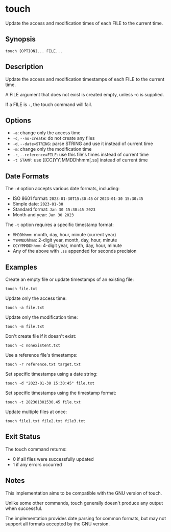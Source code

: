 # touch

Update the access and modification times of each FILE to the current time.

## Synopsis

```
touch [OPTION]... FILE...
```

## Description

Update the access and modification timestamps of each FILE to the current time.

A FILE argument that does not exist is created empty, unless -c is supplied.

If a FILE is `-`, the touch command will fail.

## Options

- `-a`: change only the access time
- `-c`, `--no-create`: do not create any files
- `-d`, `--date=STRING`: parse STRING and use it instead of current time
- `-m`: change only the modification time
- `-r`, `--reference=FILE`: use this file's times instead of current time
- `-t STAMP`: use [[CC]YY]MMDDhhmm[.ss] instead of current time

## Date Formats

The `-d` option accepts various date formats, including:

- ISO 8601 format: `2023-01-30T15:30:45` or `2023-01-30 15:30:45`
- Simple date: `2023-01-30`
- Standard format: `Jan 30 15:30:45 2023`
- Month and year: `Jan 30 2023`

The `-t` option requires a specific timestamp format:

- `MMDDhhmm`: month, day, hour, minute (current year)
- `YYMMDDhhmm`: 2-digit year, month, day, hour, minute
- `CCYYMMDDhhmm`: 4-digit year, month, day, hour, minute
- Any of the above with `.ss` appended for seconds precision

## Examples

Create an empty file or update timestamps of an existing file:
```
touch file.txt
```

Update only the access time:
```
touch -a file.txt
```

Update only the modification time:
```
touch -m file.txt
```

Don't create file if it doesn't exist:
```
touch -c nonexistent.txt
```

Use a reference file's timestamps:
```
touch -r reference.txt target.txt
```

Set specific timestamps using a date string:
```
touch -d "2023-01-30 15:30:45" file.txt
```

Set specific timestamps using the timestamp format:
```
touch -t 202301301530.45 file.txt
```

Update multiple files at once:
```
touch file1.txt file2.txt file3.txt
```

## Exit Status

The touch command returns:
- 0 if all files were successfully updated
- 1 if any errors occurred

## Notes

This implementation aims to be compatible with the GNU version of touch.

Unlike some other commands, touch generally doesn't produce any output when successful.

The implementation provides date parsing for common formats, but may not support all formats accepted by the GNU version. 